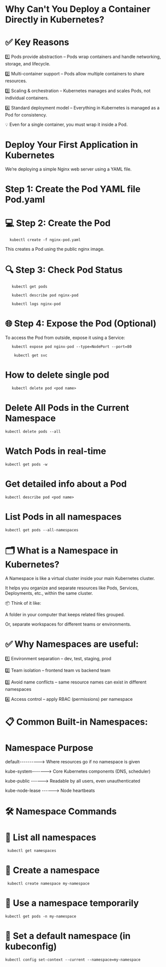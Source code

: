 # Why Can't You Deploy a Container Directly in Kubernetes?

# ✅ Key Reasons

1️⃣ Pods provide abstraction – Pods wrap containers and handle networking, storage, and lifecycle.

2️⃣ Multi-container support – Pods allow multiple containers to share resources.

3️⃣ Scaling & orchestration – Kubernetes manages and scales Pods, not individual containers.

4️⃣ Standard deployment model – Everything in Kubernetes is managed as a Pod for consistency.

💡 Even for a single container, you must wrap it inside a Pod.

# Deploy Your First Application in Kubernetes

We’re deploying a simple Nginx web server using a YAML file.

# Step 1: Create the Pod YAML file Pod.yaml

# 💻 Step 2: Create the Pod

      kubectl create -f nginx-pod.yaml

  This creates a Pod using the public nginx image.

# 🔍 Step 3: Check Pod Status

       kubectl get pods

       kubectl describe pod nginx-pod

       kubectl logs nginx-pod

# 🌐 Step 4: Expose the Pod (Optional)

  To access the Pod from outside, expose it using a Service:

       kubectl expose pod nginx-pod --type=NodePort --port=80
     
        kubectl get svc

# How to delete single pod

       kubectl delete pod <pod name>

# Delete All Pods in the Current Namespace

    kubectl delete pods --all

#  Watch Pods in real-time

    kubectl get pods -w
    
#  Get detailed info about a Pod

    kubectl describe pod <pod name>

#  List Pods in all namespaces

    kubectl get pods --all-namespaces

# 🗂️ What is a Namespace in Kubernetes?

A Namespace is like a virtual cluster inside your main Kubernetes cluster.

It helps you organize and separate resources like Pods, Services, Deployments, etc., within the same cluster.

📦 Think of it like:

A folder in your computer that keeps related files grouped.

Or, separate workspaces for different teams or environments.

# ✅ Why Namespaces are useful:

1️⃣ Environment separation – dev, test, staging, prod

2️⃣ Team isolation – frontend team vs backend team

3️⃣ Avoid name conflicts – same resource names can exist in different namespaces

4️⃣ Access control – apply RBAC (permissions) per namespace

# 📋 Common Built-in Namespaces:

# Namespace	                                                Purpose

default---------->                                                      Where resources go if no namespace is given

kube-system------->	                                                  Core Kubernetes components (DNS, scheduler)

kube-public ------>	                                                  Readable by all users, even unauthenticated

kube-node-lease ------>                                                    Node heartbeats


# 🛠️ Namespace Commands

 # 🔹 List all namespaces

     kubectl get namespaces

# 🔹 Create a namespace

     kubectl create namespace my-namespace

# 🔹 Use a namespace temporarily
  
    kubectl get pods -n my-namespace

# 🔹 Set a default namespace (in kubeconfig)

    kubectl config set-context --current --namespace=my-namespace
